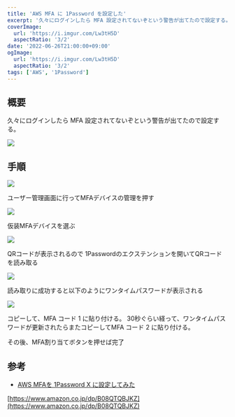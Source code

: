 ```yaml
---
title: 'AWS MFA に 1Password を設定した'
excerpt: '久々にログインしたら MFA 設定されてないぞという警告が出てたので設定する。'
coverImage: 
  url: 'https://i.imgur.com/Lw3tH5D'
  aspectRatio: '3/2'
date: '2022-06-26T21:00:00+09:00'
ogImage:
  url: 'https://i.imgur.com/Lw3tH5D'
  aspectRatio: '3/2'
tags: ['AWS', '1Password']
---
```

## 概要

久々にログインしたら MFA 設定されてないぞという警告が出てたので設定する。

![](https://i.imgur.com/teRzMov.webp)

## 手順
![](https://i.imgur.com/s097Pdf.webp)

ユーザー管理画面に行ってMFAデバイスの管理を押す

![](https://i.imgur.com/j6p5naO.webp)

仮装MFAデバイスを選ぶ

![](https://i.imgur.com/GWn3XSr.webp)

QRコードが表示されるので 1Passwordのエクステンションを開いてQRコードを読み取る


![](https://i.imgur.com/bMunn79.webp)


読み取りに成功すると以下のようにワンタイムパスワードが表示される

![](https://i.imgur.com/SSr9D2d.webp)

コピーして、MFA コード 1 に貼り付ける。
30秒ぐらい経って、ワンタイムパスワードが更新されたらまたコピーしてMFA コード 2 に貼り付ける。

その後、MFA割り当てボタンを押せば完了

## 参考
- [AWS MFAを 1Password X に設定してみた](https://dev.classmethod.jp/articles/mfa-using-1password-x/)

[https://www.amazon.co.jp/dp/B08QTQBJKZ](https://www.amazon.co.jp/dp/B08QTQBJKZ)
